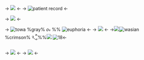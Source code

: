 -> ![](https://files.catbox.moe/peh3e9.png) <-
-> ![patient record](https://files.catbox.moe/stahyz.png) <-

-> ![](https://files.catbox.moe/t9xhvy.gif) <-

-> ![towa](https://files.catbox.moe/k4vnd7.png) %gray% 𝑜𝓇 %% ![euphoria](https://files.catbox.moe/26itr0.png) <-
-> ![](https://files.catbox.moe/5vkk7d.png) <-
->![](https://files.catbox.moe/ck66ff.png)![wasian](https://files.catbox.moe/eneyp5.png)  %crimson% ༢ུ  ི ྇ %%![](https://files.catbox.moe/u46dq0.gif) ![18](https://files.catbox.moe/d4xjus.png)<-

-> ![](https://files.catbox.moe/1hin2j.png) <-
-> ![](https://files.catbox.moe/2twqlj.png) <-